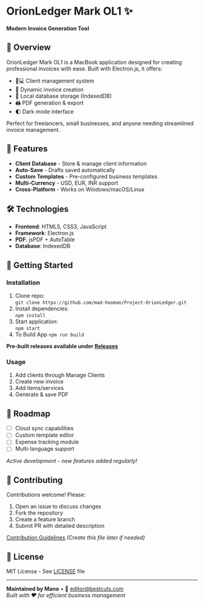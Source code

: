 # OrionLedger Mark OL1 ✨  
**Modern Invoice Generation Tool**  

## 📌 Overview  
OrionLedger Mark OL1 is a MacBook application designed for creating professional invoices with ease. Built with Electron.js, it offers:

- 🧑💻 Client management system  
- 📄 Dynamic invoice creation  
- 💾 Local database storage (IndexedDB)  
- 🖨️ PDF generation & export  
- 🌓 Dark mode interface  

Perfect for freelancers, small businesses, and anyone needing streamlined invoice management.

## 🚀 Features  
- **Client Database** - Store & manage client information  
- **Auto-Save** - Drafts saved automatically  
- **Custom Templates** - Pre-configured business templates  
- **Multi-Currency** - USD, EUR, INR support  
- **Cross-Platform** - Works on Windows/macOS/Linux  

## 🛠️ Technologies  
- **Frontend**: HTML5, CSS3, JavaScript  
- **Framework**: Electron.js  
- **PDF**: jsPDF + AutoTable  
- **Database**: IndexedDB  

## 🏁 Getting Started  

### Installation  
1. Clone repo:  
`git clone https://github.com/mad-hooman/Project-OrionLedger.git`  
2. Install dependencies:  
`npm install`  
3. Start application:  
`npm start`  
4. To Build App
`npm run build`

**Pre-built releases available under [Releases](https://github.com/yourusername/OrionLedger-Mark-OL1/releases)**

### Usage  
1. Add clients through Manage Clients  
2. Create new invoice  
3. Add items/services  
4. Generate & save PDF  

## 🌟 Roadmap  
- [ ] Cloud sync capabilities  
- [ ] Custom template editor  
- [ ] Expense tracking module  
- [ ] Multi-language support  

*Active development - new features added regularly!*

## 🤝 Contributing  
Contributions welcome! Please:  
1. Open an issue to discuss changes  
2. Fork the repository  
3. Create a feature branch  
4. Submit PR with detailed description  

[Contribution Guidelines](CONTRIBUTING.md) *(Create this file later if needed)*

## 📜 License  
MIT License - See [LICENSE](LICENSE) file  

---

**Maintained by Mano** • 💌 editor@bestcuts.com  
*Built with ❤️ for efficient business management*
